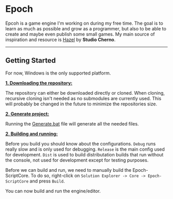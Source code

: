 # Epoch

Epcoh is a game engine I'm working on during my free time. The goal is to learn as much as possible and grow as a programmer, but also to be able to create and maybe even publish some small games.
My main source of inspiration and resource is [Hazel](https://hazelengine.com/) by **Studio Cherno**.

***

## Getting Started

For now, Windows is the only supported platform.

<ins>**1. Downloading the repository:**</ins>

The repository can either be downloaded directly or cloned. When cloning, recursive cloning isn't needed as no submodules are currently used.
This will probably be changed in the future to minimize the repositories size.

<ins>**2. Generate project:**</ins>

Running the [Generate.bat](https://github.com/isak-morand/Epoch/blob/main/Generate.bat) file will generate all the needed files.

<ins>**2. Building and running:**</ins>

Before you build you should know about the configurations. `Debug` runs really slow and is only used for debugging. `Release` is the main config used for development. `Dist` is used to build distributation builds that run without the console, not used for development except for testing purposes.

Before we can build and run, we need to manually build the Epoch-ScriptCore. To do so, right-click on `Solution Explorer -> Core -> Epoch-ScriptCore` and press `Build`.

You can now build and run the engine/editor.
